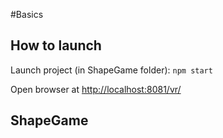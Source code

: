 #Basics

## How to launch

Launch project (in ShapeGame folder): `npm start`

Open browser at [http://localhost:8081/vr/](http://localhost:8081/vr/)

## ShapeGame
